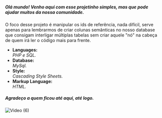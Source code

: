 <h5>Olá mundo! Venho aqui com esse projetinho simples, mas que pode ajudar muitos da nossa comunidade.</h5>
<p>O foco desse projeto é manipular os ids de referência, nada difícil, serve apenas para lembrarmos de criar colunas semânticas no nosso database que consigam interligar múltiplas tabelas sem criar aquele "nó" na cabeça de quem irá ler o código mais para frente.</p>

<ul>
<li>
  <strong>Languages: <br /></strong>
  <i>PHP e SQL.</i>
 </li>

<li>
  <strong>Database: </br /></strong>
  <i>MySql.</i>
</li>

<li>
  <strong>Style: <br /></strong>
  <i>Cascading Style Sheets.</i>
</li>

<li>
  <strong>Markup Language: <br /></strong>
  <i>HTML.</i>
</li>
</ul>

<h5>Agradeço a quem ficou até aqui, até logo.</h5>


![Video (6)](https://user-images.githubusercontent.com/89032013/140667330-fb651409-bfbc-4e19-9acf-7a65931ad27f.gif)
